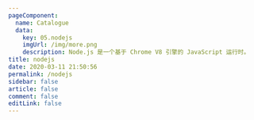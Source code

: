 ```yaml
---
pageComponent: 
  name: Catalogue
  data: 
    key: 05.nodejs
    imgUrl: /img/more.png
    description: Node.js 是一个基于 Chrome V8 引擎的 JavaScript 运行时。
title: nodejs
date: 2020-03-11 21:50:56
permalink: /nodejs
sidebar: false
article: false
comment: false
editLink: false
---
```

